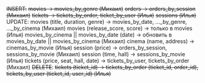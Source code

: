~~INSERT:~~
    ~~movies -> movies_by_genre (Михаил)~~
    ~~orders -> orders_by_session (Михаил)~~
    ~~tickets -> tickets_by_order, ticket_by_user (Илья)~~
    ~~sessions (Илья)~~
UPDATE:
    movies (title, duration, genre) -> movies_by_date, ..._by_genre, ..._by_cinema  (Михаил)
    movies (release_score, score) -> только в movies (Илья)
    movies_by_cinema || movies_by_date (date) -> обновить в movies_by_date || movies_by_cinema (Михаил)
    cinema (name, address) -> cinemas_by_movie (Илья)
    session (price) -> orders_by_session, sessions_by_movie (Михаил)
    session (time, hall) -> sessions_by_movie (Илья)
    tickets (price, seat, hall, date) -> tickets_by_user, tickets_by_order (Михаил)
~~DELETE~~:
    ~~tickets (ticket_id) -> tickets_by_order (ticket_id, order_id), tickets_by_user (ticket_id, user_id) (Илья)~~